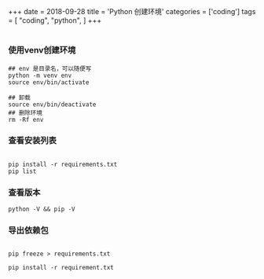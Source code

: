 +++
date = 2018-09-28
title = 'Python 创建环境'
categories = ['coding']
tags = [
    "coding",
    "python",
]
+++

# 

### 使用venv创建环境

```shell
## env 是目录名，可以随便写
python -m venv env
source env/bin/activate

## 卸载
source env/bin/deactivate
## 删除环境
rm -Rf env
```


### 查看安装列表

```shell

pip install -r requirements.txt
pip list

```

### 查看版本

```
python -V && pip -V

```

### 导出依赖包

```shell

pip freeze > requirements.txt

pip install -r requirement.txt

```